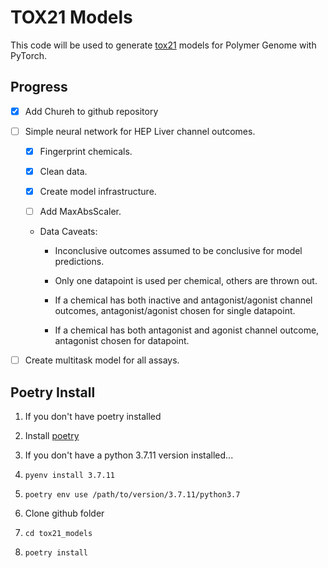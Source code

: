 # TOX21 Models

This code will be used to generate [tox21](https://tox21.gov) models for
Polymer Genome with PyTorch.

## Progress

- [x] Add Chureh to github repository

- [ ] Simple neural network for HEP Liver channel outcomes.

  - [x] Fingerprint chemicals.

  - [x] Clean data.

  - [x] Create model infrastructure.

  - [ ] Add MaxAbsScaler.

  - Data Caveats:

    - Inconclusive outcomes assumed to be conclusive for model predictions.
      
    - Only one datapoint is used per chemical, others are thrown out.

    - If a chemical has both inactive and antagonist/agonist channel outcomes, 
      antagonist/agonist chosen for single datapoint.

    - If a chemical has both antagonist and agonist channel outcome, 
      antagonist chosen for datapoint.

- [ ] Create multitask model for all assays.


## Poetry Install

1. If you don't have poetry installed

  1. Install [poetry](https://python-poetry.org/docs/)

2. If you don't have a python 3.7.11 version installed... 

  1. `pyenv install 3.7.11`
  
  2. `poetry env use /path/to/version/3.7.11/python3.7` 

3. Clone github folder

4. `cd tox21_models`

5. `poetry install`

